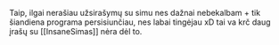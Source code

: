Taip, ilgai nerašiau užsirašymų su simu nes dažnai nebekalbam + tik šiandiena programa persisiunčiau, nes labai tingėjau xD tai va krč daug įrašų su [[InsaneSimas]] nėra dėl to.